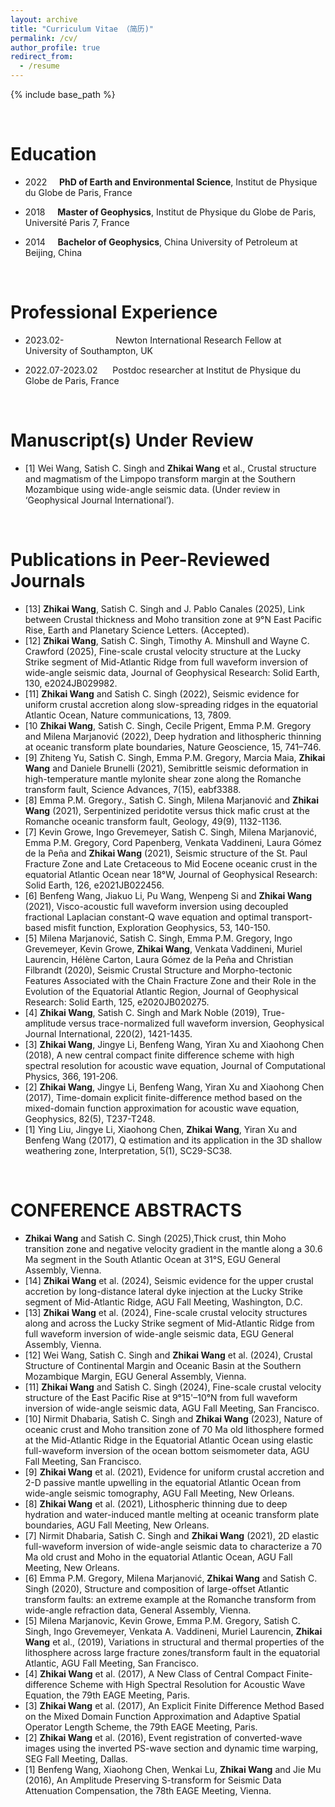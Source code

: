 ```yaml
---
layout: archive
title: "Curriculum Vitae （简历)"
permalink: /cv/
author_profile: true
redirect_from:
  - /resume
---
```


{% include base_path %}

<br />

Education
======
* 2022 &nbsp; &nbsp; **PhD of Earth and Environmental Science**, Institut de Physique du Globe de Paris, France

* 2018 &nbsp; &nbsp; **Master of Geophysics**, Institut de Physique du Globe de Paris, Université Paris 7, France

* 2014 &nbsp; &nbsp; **Bachelor of Geophysics**, China University of Petroleum at Beijing, China

<br />

Professional Experience
======
* 2023.02-    &nbsp; &nbsp; &nbsp; &nbsp; &nbsp; &nbsp; &nbsp; &nbsp; &nbsp; &nbsp; Newton International Research Fellow at University of Southampton, UK

* 2022.07-2023.02 &nbsp; &nbsp; &nbsp;Postdoc researcher at Institut de Physique du Globe de Paris, France

<br />

Manuscript(s) Under Review
=====
*  [1] Wei Wang, Satish C. Singh and **Zhikai Wang** et al., Crustal structure and magmatism of the Limpopo transform margin at the Southern Mozambique using wide-angle seismic data. (Under review in ‘Geophysical Journal International’).
  
<br />

Publications in Peer-Reviewed Journals
=====
* [13] **Zhikai Wang**, Satish C. Singh and J. Pablo Canales (2025), Link between Crustal thickness and Moho transition zone at 9°N East Pacific Rise, Earth and Planetary Science Letters. (Accepted).
* [12] **Zhikai Wang**, Satish C. Singh, Timothy A. Minshull and Wayne C. Crawford (2025), Fine-scale crustal velocity structure at the Lucky Strike segment of Mid-Atlantic Ridge from full waveform inversion of wide-angle seismic data, Journal of Geophysical Research: Solid Earth, 130, e2024JB029982.
* [11] **Zhikai Wang** and Satish C. Singh (2022), Seismic evidence for uniform crustal accretion along slow-spreading ridges in the equatorial Atlantic Ocean, Nature communications, 13, 7809.
* [10 **Zhikai Wang**, Satish C. Singh, Cecile Prigent, Emma P.M. Gregory and Milena Marjanović (2022), Deep hydration and lithospheric thinning at oceanic transform plate boundaries, Nature Geoscience, 15, 741–746.
* [9] Zhiteng Yu, Satish C. Singh, Emma P.M. Gregory, Marcia Maia, **Zhikai Wang** and Daniele Brunelli (2021), Semibrittle seismic deformation in high-temperature mantle mylonite shear zone along the Romanche transform fault, Science Advances, 7(15), eabf3388.
* [8] Emma P.M. Gregory., Satish C. Singh, Milena Marjanović and **Zhikai Wang** (2021), Serpentinized peridotite versus thick mafic crust at the Romanche oceanic transform fault, Geology, 49(9), 1132-1136.
* [7] Kevin Growe, Ingo Grevemeyer, Satish C. Singh, Milena Marjanović, Emma P.M. Gregory, Cord Papenberg, Venkata Vaddineni, Laura Gómez de la Peña and **Zhikai Wang** (2021), Seismic structure of the St. Paul Fracture Zone and Late Cretaceous to Mid Eocene oceanic crust in the equatorial Atlantic Ocean near 18°W, Journal of Geophysical Research: Solid Earth, 126, e2021JB022456.
* [6] Benfeng Wang, Jiakuo Li, Pu Wang, Wenpeng Si and **Zhikai Wang** (2021), Visco-acoustic full waveform inversion using decoupled fractional Laplacian constant-Q wave equation and optimal transport-based misfit function, Exploration Geophysics, 53, 140-150.
* [5] Milena Marjanović, Satish C. Singh, Emma P.M. Gregory, Ingo Grevemeyer, Kevin Growe, **Zhikai Wang**, Venkata Vaddineni, Muriel Laurencin, Hélène Carton, Laura Gómez de la Peña and Christian Filbrandt (2020), Seismic Crustal Structure and Morpho-tectonic Features Associated with the Chain Fracture Zone and their Role in the Evolution of the Equatorial Atlantic Region, Journal of Geophysical Research: Solid Earth, 125, e2020JB020275.
* [4] **Zhikai Wang**, Satish C. Singh and Mark Noble (2019), True-amplitude versus trace-normalized full waveform inversion, Geophysical Journal International, 220(2), 1421-1435.       
* [3] **Zhikai Wang**, Jingye Li, Benfeng Wang, Yiran Xu and Xiaohong Chen (2018), A new central compact finite difference scheme with high spectral resolution for acoustic wave equation, Journal of Computational Physics, 366, 191-206.
* [2] **Zhikai Wang**, Jingye Li, Benfeng Wang, Yiran Xu and Xiaohong Chen (2017), Time-domain explicit finite-difference method based on the mixed-domain function approximation for acoustic wave equation, Geophysics, 82(5), T237-T248. 
* [1] Ying Liu, Jingye Li, Xiaohong Chen, **Zhikai Wang**, Yiran Xu and Benfeng Wang (2017), Q estimation and its application in the 3D shallow weathering zone, Interpretation, 5(1), SC29-SC38.

<br />

CONFERENCE ABSTRACTS 
=====
* **Zhikai Wang** and Satish C. Singh (2025),Thick crust, thin Moho transition zone and negative velocity gradient in the mantle along a 30.6 Ma segment in the South Atlantic Ocean at 31°S, EGU General Assembly, Vienna.
* [14] **Zhikai Wang** et al. (2024), Seismic evidence for the upper crustal accretion by long-distance lateral dyke injection at the Lucky Strike segment of Mid-Atlantic Ridge, AGU Fall Meeting, Washington, D.C.
* [13] **Zhikai Wang** et al. (2024), Fine-scale crustal velocity structures along and across the Lucky Strike segment of Mid-Atlantic Ridge from full waveform inversion of wide-angle seismic data, EGU General Assembly, Vienna.
* [12] Wei Wang, Satish C. Singh and **Zhikai Wang** et al. (2024), Crustal Structure of Continental Margin and Oceanic Basin at the Southern Mozambique Margin, EGU General Assembly, Vienna.
* [11] **Zhikai Wang** and Satish C. Singh (2024), Fine-scale crustal velocity structure of the East Pacific Rise at 9°15'–10°N from full waveform inversion of wide-angle seismic data, AGU Fall Meeting, San Francisco.
* [10] Nirmit Dhabaria, Satish C. Singh and **Zhikai Wang** (2023), Nature of oceanic crust and Moho transition zone of 70 Ma old lithosphere formed at the Mid-Atlantic Ridge in the Equatorial Atlantic Ocean using elastic full-waveform inversion of the ocean bottom seismometer data, AGU Fall Meeting, San Francisco.
*  [9] **Zhikai Wang** et al. (2021), Evidence for uniform crustal accretion and 2-D passive mantle upwelling in the equatorial Atlantic Ocean from wide-angle seismic tomography, AGU Fall Meeting, New Orleans.
*  [8] **Zhikai Wang** et al. (2021), Lithospheric thinning due to deep hydration and water-induced mantle melting at oceanic transform plate boundaries, AGU Fall Meeting, New Orleans.
*  [7] Nirmit Dhabaria, Satish C. Singh and **Zhikai Wang** (2021), 2D elastic full-waveform inversion of wide-angle seismic data to characterize a 70 Ma old crust and Moho in the equatorial Atlantic Ocean, AGU Fall Meeting, New Orleans.
*  [6] Emma P.M. Gregory, Milena Marjanović, **Zhikai Wang** and Satish C. Singh (2020), Structure and composition of large-offset Atlantic transform faults: an extreme example at the Romanche transform from wide-angle refraction data, General Assembly, Vienna.
*  [5] Milena Marjanovic, Kevin Growe, Emma P.M. Gregory, Satish C. Singh, Ingo Grevemeyer, Venkata A. Vaddineni, Muriel Laurencin, **Zhikai Wang** et al., (2019), Variations in structural and thermal properties of the lithosphere across large fracture zones/transform fault in the equatorial Atlantic, AGU Fall Meeting, San Francisco.
*  [4] **Zhikai Wang** et al. (2017), A New Class of Central Compact Finite-difference Scheme with High Spectral Resolution for Acoustic Wave Equation, the 79th EAGE Meeting, Paris.
*  [3] **Zhikai Wang** et al. (2017), An Explicit Finite Difference Method Based on the Mixed Domain Function Approximation and Adaptive Spatial Operator Length Scheme, the 79th EAGE Meeting, Paris.
*  [2] **Zhikai Wang** et al. (2016), Event registration of converted-wave images using the inverted PS-wave section and dynamic time warping, SEG Fall Meeting, Dallas.
*  [1] Benfeng Wang, Xiaohong Chen, Wenkai Lu, **Zhikai Wang** and Jie Mu (2016), An Amplitude Preserving S-transform for Seismic Data Attenuation Compensation, the 78th EAGE Meeting, Vienna.


&nbsp; &nbsp; &nbsp; &nbsp; &nbsp; &nbsp; &nbsp; &nbsp; &nbsp; &nbsp; &nbsp; &nbsp; &nbsp; &nbsp; &nbsp; &nbsp; &nbsp; &nbsp; &nbsp; &nbsp; &nbsp; &nbsp; &nbsp; &nbsp; &nbsp; &nbsp; &nbsp; &nbsp; &nbsp; &nbsp; &nbsp; &nbsp; &nbsp; &nbsp; &nbsp; &nbsp; &nbsp; &nbsp; &nbsp; &nbsp; 
---

<br />

